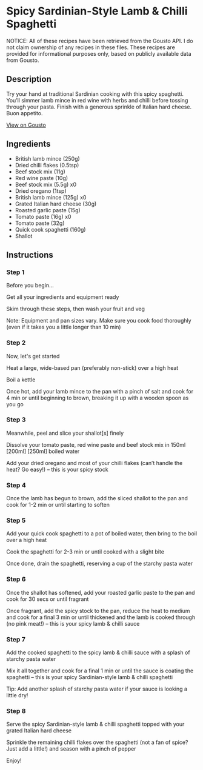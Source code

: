 # Spicy Sardinian-Style Lamb & Chilli Spaghetti

NOTICE: All of these recipes have been retrieved from the Gousto API. I do not claim ownership of any recipes in these files. These recipes are provided for informational purposes only, based on publicly available data from Gousto.

## Description

Try your hand at traditional Sardinian cooking with this spicy spaghetti. You’ll simmer lamb mince in red wine with herbs and chilli before tossing through your pasta. Finish with a generous sprinkle of Italian hard cheese. Buon appetito. 

[View on Gousto](https://www.gousto.co.uk/recipes/cookbook/spicy-sardinian-style-lamb-chilli-spaghetti)

## Ingredients

- British lamb mince (250g)
- Dried chilli flakes (0.5tsp)
- Beef stock mix (11g)
- Red wine paste (10g)
- Beef stock mix (5.5g) x0
- Dried oregano (1tsp)
- British lamb mince (125g) x0
- Grated Italian hard cheese (30g)
- Roasted garlic paste (15g)
- Tomato paste (16g) x0
- Tomato paste (32g)
- Quick cook spaghetti (160g)
- Shallot

## Instructions


### Step 1

Before you begin...

Get all your ingredients and equipment ready

Skim through these steps, then wash your fruit and veg

Note: Equipment and pan sizes vary. Make sure you cook food thoroughly (even if it takes you a little longer than 10 min)


### Step 2

Now, let's get started

Heat a large, wide-based pan (preferably non-stick) over a high heat

Boil a kettle

Once hot, add your lamb mince to the pan with a pinch of salt and cook for 4 min or until beginning to brown, breaking it up with a wooden spoon as you go


### Step 3

Meanwhile, peel and slice your shallot[s] finely

Dissolve your tomato paste, red wine paste and beef stock mix in 150ml <span class="text-purple">[200ml]</span> <span class="text-danger">[250ml]</span> boiled water

Add your dried oregano and most of your chilli flakes (can’t handle the heat? Go easy!) – this is your spicy stock


### Step 4

Once the lamb has begun to brown, add the sliced shallot to the pan and cook for 1-2 min or until starting to soften


### Step 5

Add your quick cook spaghetti to a pot of boiled water, then bring to the boil over a high heat

Cook the spaghetti for 2-3 min or until cooked with a slight bite

Once done, drain the spaghetti, reserving a cup of the starchy pasta water


### Step 6

Once the shallot has softened, add your roasted garlic paste to the pan and cook for 30 secs or until fragrant

Once fragrant, add the spicy stock to the pan, reduce the heat to medium and cook for a final 3 min or until thickened and the lamb is cooked through (no pink meat!) – this is your spicy lamb & chilli sauce


### Step 7

Add the cooked spaghetti to the spicy lamb & chilli sauce with a splash of starchy pasta water

Mix it all together and cook for a final 1 min or until the sauce is coating the spaghetti – this is your spicy Sardinian-style lamb & chilli spaghetti

Tip: Add another splash of starchy pasta water if your sauce is looking a little dry!

### Step 8

Serve the spicy Sardinian-style lamb & chilli spaghetti topped with your grated Italian hard cheese

Sprinkle the remaining chilli flakes over the spaghetti (not a fan of spice? Just add a little!) and season with a pinch of pepper

Enjoy!

